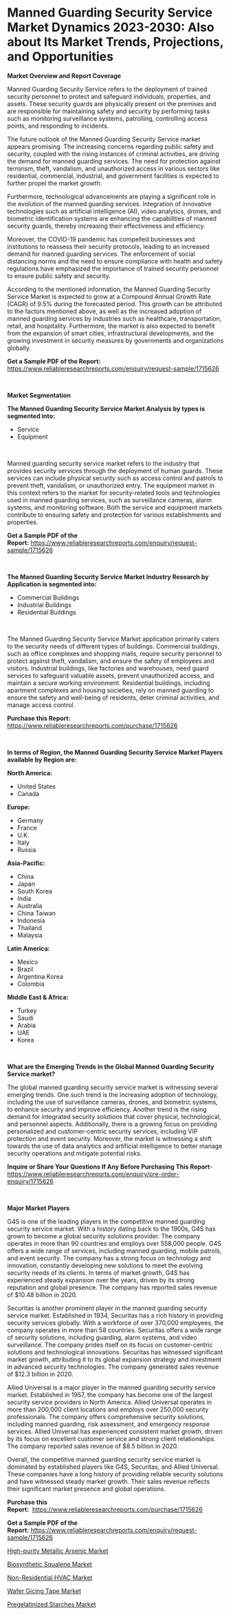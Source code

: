 <p><h1>Manned Guarding Security Service Market Dynamics 2023-2030: Also about Its Market Trends, Projections, and Opportunities</h1></p><p><strong>Market Overview and Report Coverage</strong></p>
<p><p>Manned Guarding Security Service refers to the deployment of trained security personnel to protect and safeguard individuals, properties, and assets. These security guards are physically present on the premises and are responsible for maintaining safety and security by performing tasks such as monitoring surveillance systems, patrolling, controlling access points, and responding to incidents.</p><p>The future outlook of the Manned Guarding Security Service market appears promising. The increasing concerns regarding public safety and security, coupled with the rising instances of criminal activities, are driving the demand for manned guarding services. The need for protection against terrorism, theft, vandalism, and unauthorized access in various sectors like residential, commercial, industrial, and government facilities is expected to further propel the market growth.</p><p>Furthermore, technological advancements are playing a significant role in the evolution of the manned guarding services. Integration of innovative technologies such as artificial intelligence (AI), video analytics, drones, and biometric identification systems are enhancing the capabilities of manned security guards, thereby increasing their effectiveness and efficiency.</p><p>Moreover, the COVID-19 pandemic has compelled businesses and institutions to reassess their security protocols, leading to an increased demand for manned guarding services. The enforcement of social distancing norms and the need to ensure compliance with health and safety regulations have emphasized the importance of trained security personnel to ensure public safety and security.</p><p>According to the mentioned information, the Manned Guarding Security Service Market is expected to grow at a Compound Annual Growth Rate (CAGR) of 9.5% during the forecasted period. This growth can be attributed to the factors mentioned above, as well as the increased adoption of manned guarding services by industries such as healthcare, transportation, retail, and hospitality. Furthermore, the market is also expected to benefit from the expansion of smart cities, infrastructural developments, and the growing investment in security measures by governments and organizations globally.</p></p>
<p><strong>Get a Sample PDF of the Report:</strong> <a href="https://www.reliableresearchreports.com/enquiry/request-sample/1715626">https://www.reliableresearchreports.com/enquiry/request-sample/1715626</a></p>
<p>&nbsp;</p>
<p><strong>Market Segmentation</strong></p>
<p><strong>The Manned Guarding Security Service Market Analysis by types is segmented into:</strong></p>
<p><ul><li>Service</li><li>Equipment</li></ul></p>
<p>&nbsp;</p>
<p><p>Manned guarding security service market refers to the industry that provides security services through the deployment of human guards. These services can include physical security such as access control and patrols to prevent theft, vandalism, or unauthorized entry. The equipment market in this context refers to the market for security-related tools and technologies used in manned guarding services, such as surveillance cameras, alarm systems, and monitoring software. Both the service and equipment markets contribute to ensuring safety and protection for various establishments and properties.</p></p>
<p><strong>Get a Sample PDF of the Report:</strong>&nbsp;<a href="https://www.reliableresearchreports.com/enquiry/request-sample/1715626">https://www.reliableresearchreports.com/enquiry/request-sample/1715626</a></p>
<p>&nbsp;</p>
<p><strong>The Manned Guarding Security Service Market Industry Research by Application is segmented into:</strong></p>
<p><ul><li>Commercial Buildings</li><li>Industrial Buildings</li><li>Residential Buildings</li></ul></p>
<p>&nbsp;</p>
<p><p>The Manned Guarding Security Service Market application primarily caters to the security needs of different types of buildings. Commercial buildings, such as office complexes and shopping malls, require security personnel to protect against theft, vandalism, and ensure the safety of employees and visitors. Industrial buildings, like factories and warehouses, need guard services to safeguard valuable assets, prevent unauthorized access, and maintain a secure working environment. Residential buildings, including apartment complexes and housing societies, rely on manned guarding to ensure the safety and well-being of residents, deter criminal activities, and manage access control.</p></p>
<p><strong>Purchase this Report:</strong>&nbsp; <a href="https://www.reliableresearchreports.com/purchase/1715626">https://www.reliableresearchreports.com/purchase/1715626</a></p>
<p>&nbsp;</p>
<p><strong>In terms of Region, the Manned Guarding Security Service Market Players available by Region are:</strong></p>
<p>
    <p> <strong> North America: </strong>
        <ul>
            <li>United States</li>
            <li>Canada</li>
        </ul>
        </p> 
    <p> <strong> Europe: </strong>
        <ul>
            <li>Germany</li>
            <li>France</li>
            <li>U.K.</li>
            <li>Italy</li>
            <li>Russia</li>
        </ul>
        </p> 
    <p> <strong> Asia-Pacific: </strong>
        <ul>
            <li>China</li>
            <li>Japan</li>
            <li>South Korea</li>
            <li>India</li>
            <li>Australia</li>
            <li>China Taiwan</li>
            <li>Indonesia</li>
            <li>Thailand</li>
            <li>Malaysia</li>
        </ul>
        </p> 
    <p> <strong> Latin America: </strong>
        <ul>
            <li>Mexico</li>
            <li>Brazil</li>
            <li>Argentina Korea</li>
            <li>Colombia</li>
        </ul>
        </p> 
    <p> <strong> Middle East & Africa: </strong>
        <ul>
            <li>Turkey</li>
            <li>Saudi</li>
            <li>Arabia</li>
            <li>UAE</li>
            <li>Korea</li>
        </ul>
    </p>
    </p>
<p>&nbsp;</p>
<p><strong>What are the Emerging Trends in the Global Manned Guarding Security Service market?</strong></p>
<p><p>The global manned guarding security service market is witnessing several emerging trends. One such trend is the increasing adoption of technology, including the use of surveillance cameras, drones, and biometric systems, to enhance security and improve efficiency. Another trend is the rising demand for integrated security solutions that cover physical, technological, and personnel aspects. Additionally, there is a growing focus on providing personalized and customer-centric security services, including VIP protection and event security. Moreover, the market is witnessing a shift towards the use of data analytics and artificial intelligence to better manage security operations and mitigate potential risks.</p></p>
<p><strong>Inquire or Share Your Questions If Any Before Purchasing This Report</strong>- <a href="https://www.reliableresearchreports.com/enquiry/pre-order-enquiry/1715626">https://www.reliableresearchreports.com/enquiry/pre-order-enquiry/1715626</a></p>
<p>&nbsp;</p>
<p><strong>Major Market Players</strong></p>
<p><p>G4S is one of the leading players in the competitive manned guarding security service market. With a history dating back to the 1900s, G4S has grown to become a global security solutions provider. The company operates in more than 90 countries and employs over 558,000 people. G4S offers a wide range of services, including manned guarding, mobile patrols, and event security. The company has a strong focus on technology and innovation, constantly developing new solutions to meet the evolving security needs of its clients. In terms of market growth, G4S has experienced steady expansion over the years, driven by its strong reputation and global presence. The company has reported sales revenue of $10.48 billion in 2020.</p><p>Securitas is another prominent player in the manned guarding security service market. Established in 1934, Securitas has a rich history in providing security services globally. With a workforce of over 370,000 employees, the company operates in more than 58 countries. Securitas offers a wide range of security solutions, including guarding, alarm systems, and video surveillance. The company prides itself on its focus on customer-centric solutions and technological innovations. Securitas has witnessed significant market growth, attributing it to its global expansion strategy and investment in advanced security technologies. The company generated sales revenue of $12.3 billion in 2020.</p><p>Allied Universal is a major player in the manned guarding security service market. Established in 1957, the company has become one of the largest security service providers in North America. Allied Universal operates in more than 200,000 client locations and employs over 250,000 security professionals. The company offers comprehensive security solutions, including manned guarding, risk assessment, and emergency response services. Allied Universal has experienced consistent market growth, driven by its focus on excellent customer service and strong client relationships. The company reported sales revenue of $8.5 billion in 2020.</p><p>Overall, the competitive manned guarding security service market is dominated by established players like G4S, Securitas, and Allied Universal. These companies have a long history of providing reliable security solutions and have witnessed steady market growth. Their sales revenue reflects their significant market presence and global operations.</p></p>
<p><strong>Purchase this Report:</strong>&nbsp;&nbsp;<a href="https://www.reliableresearchreports.com/purchase/1715626">https://www.reliableresearchreports.com/purchase/1715626</a></p>
<p></p>
<p><strong>Get a Sample PDF of the Report:</strong>&nbsp;<a href="https://www.reliableresearchreports.com/enquiry/request-sample/1715626">https://www.reliableresearchreports.com/enquiry/request-sample/1715626</a></p>
<p><p><a href="https://github.com/kholmovskayalyudmila/Market-Research-Report-List-1/blob/main/high-purity-metallic-arsenic-market.md">High-purity Metallic Arsenic Market</a></p><p><a href="https://medium.com/@hazelbrakus/biosynthetic-squalene-market-insights-into-market-cagr-market-trends-and-growth-strategies-bebb7f6c138c">Biosynthetic Squalene Market</a></p><p><a href="https://medium.com/@madelynyost/non-residential-hvac-market-research-report-its-history-and-forecast-2023-to-2030-e0d219ed76d1">Non-Residential HVAC Market</a></p><p><a href="https://github.com/zebdakicsin/Market-Research-Report-List-1/blob/main/wafer-gicing-tape-market.md">Wafer Gicing Tape Market</a></p><p><a href="https://www.linkedin.com/pulse/pregelatinized-starches-market-insights-players-forecast-dji4f/">Pregelatinized Starches Market</a></p></p>